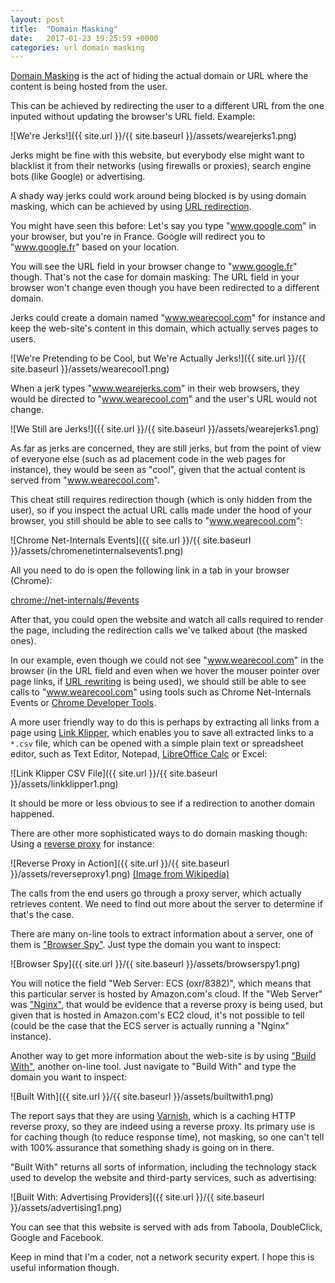 ```yaml
---
layout: post
title:  "Domain Masking"
date:   2017-01-23 19:25:59 +0000
categories: url domain masking
---
```


[Domain Masking](https://en.wikipedia.org/wiki/Domain_masking) is the act of hiding the actual domain or URL where the content is being hosted from the user.

This can be achieved by redirecting the user to a different URL from the one inputed without updating the browser's
URL field. Example:

![We're Jerks!]({{ site.url }}/{{ site.baseurl }}/assets/wearejerks1.png)

Jerks might be fine with this website, but everybody else might want to blacklist it from their networks (using firewalls or proxies), search engine bots (like Google) or advertising.

A shady way jerks could work around being blocked is by using domain masking, which can be achieved by using [URL redirection](https://en.wikipedia.org/wiki/URL_redirection).

You might have seen this before: Let's say you type "www.google.com" in your browser, but you're in France. Google will
redirect you to "www.google.fr" based on your location.

You will see the URL field in your browser change to "www.google.fr" though. That's not the case for domain masking: The URL field in your browser won't change even though you have been redirected to a different domain.

Jerks could create a domain named "www.wearecool.com" for instance and keep the web-site's content in this domain, which actually serves pages to users.

![We're Pretending to be Cool, but We're Actually Jerks!]({{ site.url }}/{{ site.baseurl }}/assets/wearecool1.png)

When a jerk types "www.wearejerks.com" in their web browsers, they would be directed to "www.wearecool.com" and the user's
URL would not change.

![We Still are Jerks!]({{ site.url }}/{{ site.baseurl }}/assets/wearejerks1.png)

As far as jerks are concerned, they are still jerks, but from the point of view of everyone else (such as ad placement code in the web pages for instance), they would be seen as "cool", given that the actual content is served from "www.wearecool.com".

This cheat still requires redirection though (which is only hidden from the user), so if you inspect the actual URL calls made under the hood of your browser, you still should be able to see calls to "www.wearecool.com":

![Chrome Net-Internals Events]({{ site.url }}/{{ site.baseurl }}/assets/chromenetinternalsevents1.png)

All you need to do is open the following link in a tab in your browser (Chrome):

[chrome://net-internals/#events](chrome://net-internals/#events)

After that, you could open the website and watch all calls required to render the page, including the redirection calls we've talked about (the masked ones).

In our example, even though we could not see "www.wearecool.com" in the browser (in the URL field and even when we hover the mouser pointer over page links, if [URL rewriting](https://en.wikipedia.org/wiki/URL_rewriting) is being used), we should still be able to see calls to "www.wearecool.com" using tools such as Chrome Net-Internals Events or [Chrome Developer Tools](https://developer.chrome.com/devtools).

A more user friendly way to do this is perhaps by extracting all links from a page using [Link Klipper](http://www.codebox.in/products/linkklipper/), which enables you to save all extracted links to a `*.csv` file, which can be opened with a simple plain text or spreadsheet editor, such as Text Editor, Notepad, [LibreOffice Calc](https://en.wikipedia.org/wiki/LibreOffice_Calc) or Excel:

![Link Klipper CSV File]({{ site.url }}/{{ site.baseurl }}/assets/linkklipper1.png)

It should be more or less obvious to see if a redirection to another domain happened.

There are other more sophisticated ways to do domain masking though: Using a [reverse proxy](https://en.wikipedia.org/wiki/Reverse_proxy) for instance:

![Reverse Proxy in Action]({{ site.url }}/{{ site.baseurl }}/assets/reverseproxy1.png)
[(Image from Wikipedia)](https://en.wikipedia.org/wiki/Reverse_proxy)

The calls from the end users go through a proxy server, which actually retrieves content. We need to find out more about the server to determine if that's the case.

There are many on-line tools to extract information about a server, one of them is ["Browser Spy"](http://browserspy.dk/). Just type the domain you want to inspect:

![Browser Spy]({{ site.url }}/{{ site.baseurl }}/assets/browserspy1.png)

You will notice the field "Web Server: ECS (oxr/8382)", which means that this particular server is hosted by
Amazon.com's cloud. If the "Web Server" was ["Nginx"](https://en.wikipedia.org/wiki/Nginx), that would be evidence that a reverse proxy is being used, but given that is hosted in Amazon.com's EC2 cloud, it's not possible to tell (could be the case that the ECS server is actually running a "Nginx" instance).

Another way to get more information about the web-site is by using ["Build With"](https://builtwith.com), another on-line tool. Just navigate to "Build With" and type the domain you want to inspect:

![Built With]({{ site.url }}/{{ site.baseurl }}/assets/builtwith1.png)

The report says that they are using [Varnish](https://varnish-cache.org/docs/4.0/tutorial/introduction.html), which is a caching HTTP reverse proxy, so they are indeed using a reverse proxy. Its primary use is for caching though (to reduce response time), not masking, so one can't tell with 100% assurance that something shady is going on in there.

"Built With" returns all sorts of information, including the technology stack used to develop the website and third-party services, such as advertising:

![Built With: Advertising Providers]({{ site.url }}/{{ site.baseurl }}/assets/advertising1.png)

You can see that this website is served with ads from Taboola, DoubleClick, Google and Facebook.

Keep in mind that I'm a coder, not a network security expert. I hope this is useful information though.
